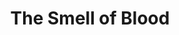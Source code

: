 ---
ep: 76
title: "The Smell of Blood"
imglink: "https://live.staticflickr.com/65535/50998427667_e0ac0fd950_o.jpg"
thumbnail: "https://live.staticflickr.com/65535/50998427667_c11b2f85c9_q.jpg"
alt: >
    An embroidered gray scalpel with a bloody tip. In the upper right corner is a brief exchange: "Carnage" "Blood." "Yeah, blood." A small sketch of a green eye behind a black quill sits underneath the exchange. Another exchange sits in the bottom left: "I was actually a meme for a day or two. You...do know what a meme is don't you?" "YES, I KNOW WHAT A MEME IS". The bottom border is red.
name: "Gwen"
---
